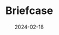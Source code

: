 ---
title: Briefcase
fulltitle: Briefcase

date: 2024-02-18

tags:
- 2024
categories:
- story
keywords:
- 2024

rgb: 162, 91, 76
url: /stories/briefcase/
toc: false

image: /images/fullres/briefcase.jpg
caption: In less than a second, after a click and practiced motion, the briefcase falls away and ten rounds blow away scandinationalist Simon Barsness (29) at the federal parliament.
---